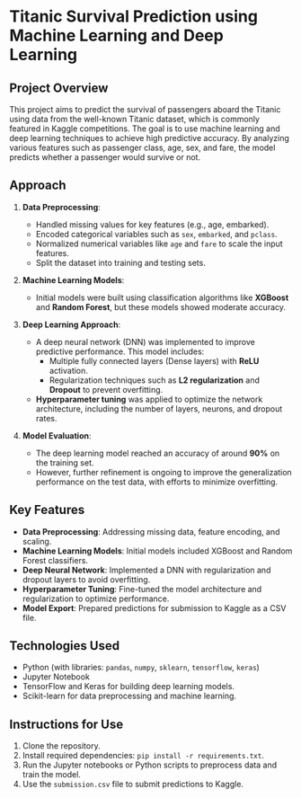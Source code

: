 # Titanic Survival Prediction using Machine Learning and Deep Learning

## Project Overview

This project aims to predict the survival of passengers aboard the Titanic using data from the well-known Titanic dataset, which is commonly featured in Kaggle competitions. The goal is to use machine learning and deep learning techniques to achieve high predictive accuracy. By analyzing various features such as passenger class, age, sex, and fare, the model predicts whether a passenger would survive or not.

## Approach

1. **Data Preprocessing**:
   - Handled missing values for key features (e.g., age, embarked).
   - Encoded categorical variables such as `sex`, `embarked`, and `pclass`.
   - Normalized numerical variables like `age` and `fare` to scale the input features.
   - Split the dataset into training and testing sets.

2. **Machine Learning Models**:
   - Initial models were built using classification algorithms like **XGBoost** and **Random Forest**, but these models showed moderate accuracy.

3. **Deep Learning Approach**:
   - A deep neural network (DNN) was implemented to improve predictive performance. This model includes:
     - Multiple fully connected layers (Dense layers) with **ReLU** activation.
     - Regularization techniques such as **L2 regularization** and **Dropout** to prevent overfitting.
   - **Hyperparameter tuning** was applied to optimize the network architecture, including the number of layers, neurons, and dropout rates.
   
4. **Model Evaluation**:
   - The deep learning model reached an accuracy of around **90%** on the training set.
   - However, further refinement is ongoing to improve the generalization performance on the test data, with efforts to minimize overfitting.

## Key Features

- **Data Preprocessing**: Addressing missing data, feature encoding, and scaling.
- **Machine Learning Models**: Initial models included XGBoost and Random Forest classifiers.
- **Deep Neural Network**: Implemented a DNN with regularization and dropout layers to avoid overfitting.
- **Hyperparameter Tuning**: Fine-tuned the model architecture and regularization to optimize performance.
- **Model Export**: Prepared predictions for submission to Kaggle as a CSV file.

## Technologies Used

- Python (with libraries: `pandas`, `numpy`, `sklearn`, `tensorflow`, `keras`)
- Jupyter Notebook
- TensorFlow and Keras for building deep learning models.
- Scikit-learn for data preprocessing and machine learning.

## Instructions for Use

1. Clone the repository.
2. Install required dependencies: `pip install -r requirements.txt`.
3. Run the Jupyter notebooks or Python scripts to preprocess data and train the model.
4. Use the `submission.csv` file to submit predictions to Kaggle.

